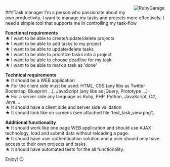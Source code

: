 <img align="right" src="http://s3.amazonaws.com/google_mash_images_production/logos/913/small.png" alt="RubyGarage">

###Task manager
I'm a person who passionate about my own productivity. I want to manage my tasks and projects more effectively. I need a simple tool that supports me in controlling my task-flow

**Functional requirements**<br>
★ I want to be able to create/update/delete projects<br>
★ I want to be able to add tasks to my project<br>
★ I want to be able to update/delete tasks<br>
★ I want to be able to prioritize tasks into a project<br>
★ I want to be able to choose deadline for my task<br>
★ I want to be able to mark a task as 'done'<br>

**Technical requirements**<br>
★ It should be a WEB application<br>
★ For the client side must be used: HTML, CSS (any libs as Twitter Bootstrap, Blueprint ...), JavaScript (any libs as jQuery, Prototype ...)<br>
★ For a server side any language as Ruby, PHP, Python, JavaScript, C#, Java ...<br>
★ It should have a client side and server side validation<br>
★ It should look like on screens (see attached file 'test_task_view.png').<br>

**Additional functionality**<br>
★ It should work like one page WEB application and should use AJAX technology, load and submit data without reloading a page.<br>
★ It should have user authentication solution and a user should only have access to their own projects and tasks. <br>
★ It should have automated tests for the all functionality. <br>

Enjoy! :wink: